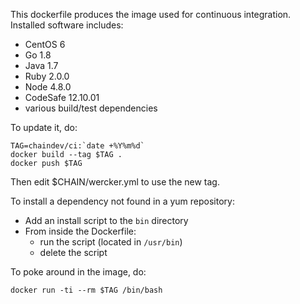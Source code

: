This dockerfile produces the image used for continuous integration. Installed software includes:
- CentOS 6
- Go 1.8
- Java 1.7
- Ruby 2.0.0
- Node 4.8.0
- CodeSafe 12.10.01
- various build/test dependencies

To update it, do:

	TAG=chaindev/ci:`date +%Y%m%d`
	docker build --tag $TAG .
	docker push $TAG

Then edit $CHAIN/wercker.yml to use the new tag.

To install a dependency not found in a yum repository:
- Add an install script to the `bin` directory
- From inside the Dockerfile:
  - run the script (located in `/usr/bin`)
  - delete the script

To poke around in the image, do:

	docker run -ti --rm $TAG /bin/bash
